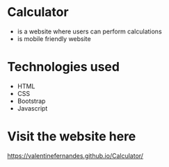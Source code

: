 # Calculator
  * is a website where users can perform calculations
  * is mobile friendly website

# Technologies used
  * HTML
  * CSS
  * Bootstrap 
  * Javascript 

# Visit the website here
https://valentinefernandes.github.io/Calculator/   
